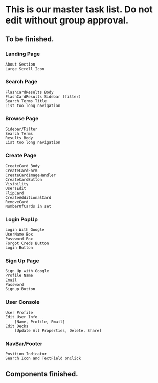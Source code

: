 # This is our master task list. Do not edit without group approval.

## To be finished.
### Landing Page
    About Section
    Large Scroll Icon
### Search Page
    FlashCardResults Body
    FlashCardResults Sidebar (filter)
    Search Terms Title
    List too long navigation
### Browse Page
    Sidebar/Filter
    Search Terms
    Results Body
    List too long navigation
### Create Page
    CreateCard Body
    CreateCardForm
    CreateCardImageHandler
    CreateCardButton
    Visibility
    UsersEdit
    FlipCard
    CreateAdditionalCard
    RemoveCard
    NumberOfCards in set
### Login PopUp
    Login With Google
    UserName Box
    Password Box
    Forgot Creds Button
    Login Button
### Sign Up Page
    Sign Up with Google
    Profile Name
    Email
    Password
    Signup Button
### User Console
    User Profile
    Edit User Info
        [Name, Profile, Email]
    Edit Decks
        [Update All Properties, Delete, Share]
### NavBar/Footer
    Position Indicator
    Search Icon and TextField onClick
## Components finished.